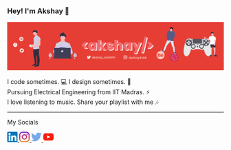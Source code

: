 ### Hey! I'm Akshay 👋
![Banner](https://github.com/akshaykrishh/akshaykrishh/blob/master/assets/banner.png)

I code sometimes. 💻 I design sometimes. 🎨 
<br />
Pursuing Electrical Engineering from IIT Madras. ⚡
<br />
I love listening to music. Share your playlist with me 🎶

---
My Socials

<a href="https://www.linkedin.com/in/akshaykrishh/" target="_blank">
  <img src="https://github.com/akshaykrishh/akshaykrishh/blob/master/assets/linkedin.png" width="24" alt="Linkedin">
</a>
<a href="https://www.instagram.com/akshay.krish/" target="_blank">
  <img src="https://github.com/akshaykrishh/akshaykrishh/blob/master/assets/instagram.png" width="24" alt="Linkedin">
</a>
<a href="https://twitter.com/akshay_krishhh" target="_blank">
  <img src="https://github.com/akshaykrishh/akshaykrishh/blob/master/assets/twitter.png" width="24" alt="Linkedin">
</a>
<a href="https://www.youtube.com/channel/UC1WSChEkJ61duWYqvEmI-dg" target="_blank">
  <img src="https://github.com/akshaykrishh/akshaykrishh/blob/master/assets/youtube.png" width="24" alt="Linkedin">
</a>

<!--
**akshaykrishh/akshaykrishh** is a ✨ _special_ ✨ repository because its `README.md` (this file) appears on your GitHub profile.

Here are some ideas to get you started:

- 🔭 I’m currently working on ...
- 🌱 I’m currently learning ...
- 👯 I’m looking to collaborate on ...
- 🤔 I’m looking for help with ...
- 💬 Ask me about ...
- 📫 How to reach me: ...
- 😄 Pronouns: ...
- ⚡ Fun fact: ...
-->
